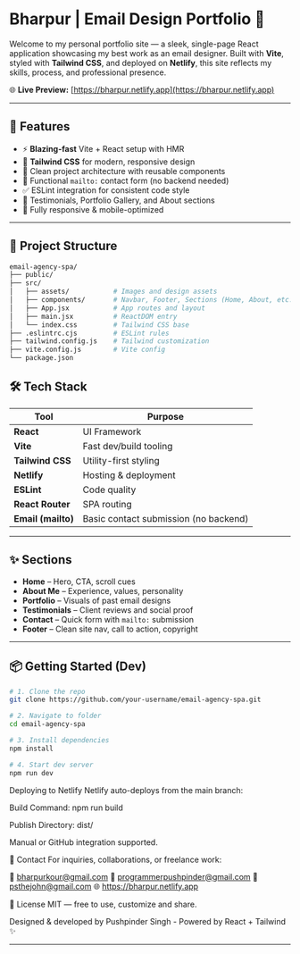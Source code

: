 # Bharpur | Email Design Portfolio 📨

Welcome to my personal portfolio site — a sleek, single-page React application showcasing my best work as an email designer. Built with **Vite**, styled with **Tailwind CSS**, and deployed on **Netlify**, this site reflects my skills, process, and professional presence.

🌐 **Live Preview:** [https://bharpur.netlify.app](https://bharpur.netlify.app)

---

## 🚀 Features

- ⚡ **Blazing-fast** Vite + React setup with HMR
- 🎨 **Tailwind CSS** for modern, responsive design
- 🧩 Clean project architecture with reusable components
- 📩 Functional `mailto:` contact form (no backend needed)
- ✅ ESLint integration for consistent code style
- 💬 Testimonials, Portfolio Gallery, and About sections
- 📱 Fully responsive & mobile-optimized

---

## 📂 Project Structure

```bash
email-agency-spa/
├── public/
├── src/
│   ├── assets/           # Images and design assets
│   ├── components/       # Navbar, Footer, Sections (Home, About, etc.)
│   ├── App.jsx           # App routes and layout
│   ├── main.jsx          # ReactDOM entry
│   └── index.css         # Tailwind CSS base
├── .eslintrc.cjs         # ESLint rules
├── tailwind.config.js    # Tailwind customization
├── vite.config.js        # Vite config
└── package.json
```

## 🛠️ Tech Stack

| Tool               | Purpose                          |
|--------------------|----------------------------------|
| **React**          | UI Framework                     |
| **Vite**           | Fast dev/build tooling           |
| **Tailwind CSS**   | Utility-first styling            |
| **Netlify**        | Hosting & deployment             |
| **ESLint**         | Code quality                     |
| **React Router**   | SPA routing                      |
| **Email (mailto)** | Basic contact submission (no backend) |

---

## ✨ Sections

- **Home** – Hero, CTA, scroll cues
- **About Me** – Experience, values, personality
- **Portfolio** – Visuals of past email designs
- **Testimonials** – Client reviews and social proof
- **Contact** – Quick form with `mailto:` submission
- **Footer** – Clean site nav, call to action, copyright

---

## 📦 Getting Started (Dev)

```bash
# 1. Clone the repo
git clone https://github.com/your-username/email-agency-spa.git

# 2. Navigate to folder
cd email-agency-spa

# 3. Install dependencies
npm install

# 4. Start dev server
npm run dev
```

Deploying to Netlify
Netlify auto-deploys from the main branch:

Build Command: npm run build

Publish Directory: dist/

Manual or GitHub integration supported.

📮 Contact
For inquiries, collaborations, or freelance work:

📧 bharpurkour@gmail.com
📧 programmerpushpinder@gmail.com
📧 psthejohn@gmail.com
🌐 https://bharpur.netlify.app

📄 License
MIT — free to use, customize and share.

Designed & developed by Pushpinder Singh - Powered by React + Tailwind ✨


---
